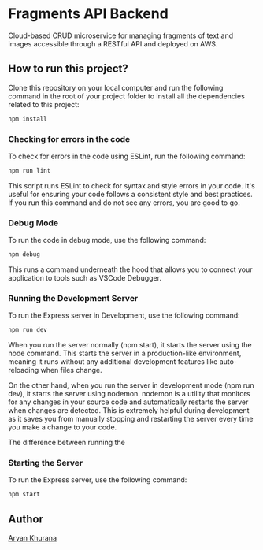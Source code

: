 # Fragments API Backend

Cloud-based CRUD microservice for managing fragments of text and images accessible through a RESTful API and deployed on AWS.

## How to run this project?

Clone this repository on your local computer and run the following command in the root of your project folder to install all the dependencies related to this project:

```bash
npm install
```

### Checking for errors in the code

To check for errors in the code using ESLint, run the following command:

```bash
npm run lint
```

This script runs ESLint to check for syntax and style errors in your code. It's useful for ensuring your code follows a consistent style and best practices. If you run this command and do not see any errors, you are good to go.

### Debug Mode

To run the code in debug mode, use the following command:

```bash
npm debug
```

This runs a command underneath the hood that allows you to connect your application to tools such as VSCode Debugger.

### Running the Development Server

To run the Express server in Development, use the following command:

```bash
npm run dev
```

When you run the server normally (npm start), it starts the server using the node command. This starts the server in a production-like environment, meaning it runs without any additional development features like auto-reloading when files change.

On the other hand, when you run the server in development mode (npm run dev), it starts the server using nodemon. nodemon is a utility that monitors for any changes in your source code and automatically restarts the server when changes are detected. This is extremely helpful during development as it saves you from manually stopping and restarting the server every time you make a change to your code.

The difference between running the

### Starting the Server

To run the Express server, use the following command:

```bash
npm start
```

## Author

[Aryan Khurana](https://github.com/AryanK1511)
